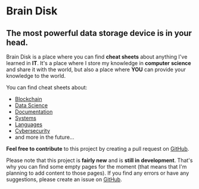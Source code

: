 # Brain Disk

## **The most powerful data storage device is in your head.**

Brain Disk is a place where you can find **cheat sheets** about anything I've
learned in **IT**. It's a place where I store my knowledge in **computer**
**science** and share it with the world, but also a place where **YOU** can
provide your knowledge to the world.

You can find cheat sheets about:

- [Blockchain](https://opixelum.gitbook.io/brain-disk/blockchain)
- [Data Science](https://opixelum.gitbook.io/brain-disk/data-science)
- [Documentation](https://opixelum.gitbook.io/brain-disk/documentation)
- [Systems](https://opixelum.gitbook.io/brain-disk/systems)
- [Languages](https://opixelum.gitbook.io/brain-disk/languages)
- [Cybersecurity](https://opixelum.gitbook.io/brain-disk/cybersecurity)
- and more in the future...

**Feel free to contribute** to this project by creating a pull request on
[GitHub](https://github.com/opixelum/brain-disk).

Please note that this project is **fairly new** and is **still in**
**development**. That's why you can find some empty pages for the moment (that
means that I'm planning to add content to those pages). If you find any errors
or have any suggestions, please create an issue on
[GitHub](https://github.com/opixelum/brain-disk/issues/new).
